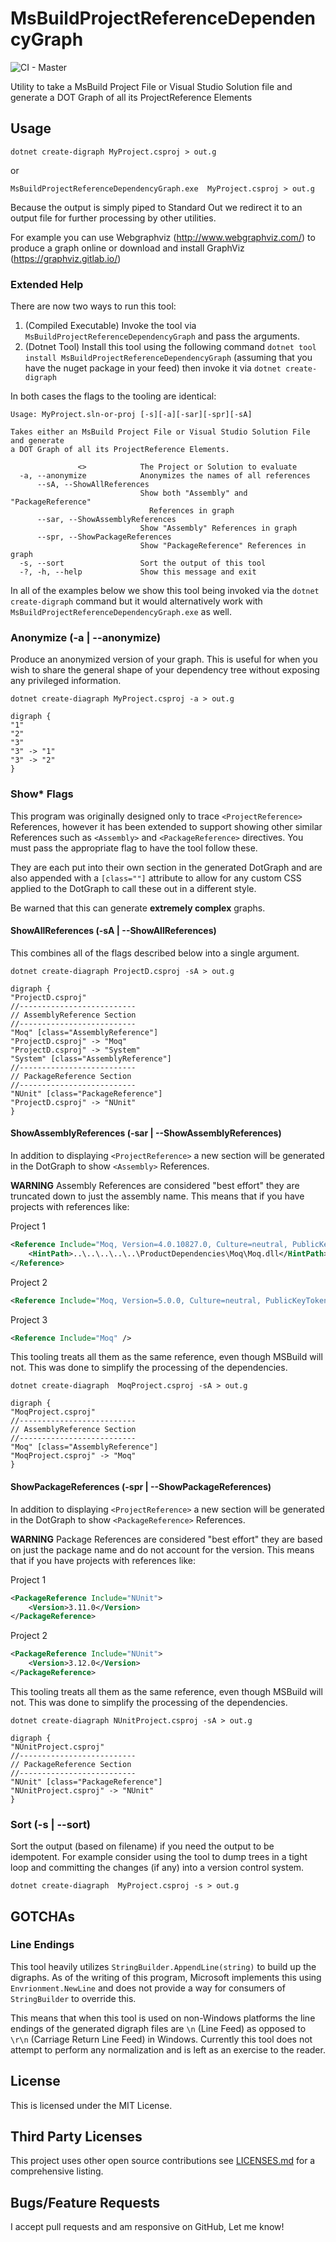 # MsBuildProjectReferenceDependencyGraph
![CI - Master](https://github.com/aolszowka/MsBuildProjectReferenceDependencyGraph/workflows/CI/badge.svg?branch=master)

Utility to take a MsBuild Project File or Visual Studio Solution file and generate a DOT Graph of all its ProjectReference Elements

## Usage
`dotnet create-digraph MyProject.csproj > out.g`

or

`MsBuildProjectReferenceDependencyGraph.exe  MyProject.csproj > out.g`

Because the output is simply piped to Standard Out we redirect it to an output file for further processing by other utilities.

For example you can use Webgraphviz (http://www.webgraphviz.com/) to produce a graph online or download and install GraphViz (https://graphviz.gitlab.io/)

### Extended Help
There are now two ways to run this tool:

1. (Compiled Executable) Invoke the tool via `MsBuildProjectReferenceDependencyGraph` and pass the arguments.
2. (Dotnet Tool) Install this tool using the following command `dotnet tool install MsBuildProjectReferenceDependencyGraph` (assuming that you have the nuget package in your feed) then invoke it via `dotnet create-digraph`

In both cases the flags to the tooling are identical:

```text
Usage: MyProject.sln-or-proj [-s][-a][-sar][-spr][-sA]

Takes either an MsBuild Project File or Visual Studio Solution File and generate
a DOT Graph of all its ProjectReference Elements.

               <>            The Project or Solution to evaluate
  -a, --anonymize            Anonymizes the names of all references
      --sA, --ShowAllReferences
                             Show both "Assembly" and "PackageReference"
                               References in graph
      --sar, --ShowAssemblyReferences
                             Show "Assembly" References in graph
      --spr, --ShowPackageReferences
                             Show "PackageReference" References in graph
  -s, --sort                 Sort the output of this tool
  -?, -h, --help             Show this message and exit
```

In all of the examples below we show this tool being invoked via the `dotnet create-digraph` command but it would alternatively work with `MsBuildProjectReferenceDependencyGraph.exe` as well.

### Anonymize (-a | --anonymize)
Produce an anonymized version of your graph. This is useful for when you wish to share the general shape of your dependency tree without exposing any privileged information.

`dotnet create-diagraph MyProject.csproj -a > out.g`

```text
digraph {
"1"
"2"
"3"
"3" -> "1"
"3" -> "2"
}
```

### Show* Flags
This program was originally designed only to trace `<ProjectReference>` References, however it has been extended to support showing other similar References such as `<Assembly>` and `<PackageReference>` directives. You must pass the appropriate flag to have the tool follow these.

They are each put into their own section in the generated DotGraph and are also appended with a `[class=""]` attribute to allow for any custom CSS applied to the DotGraph to call these out in a different style.

Be warned that this can generate __extremely complex__ graphs.

#### ShowAllReferences (-sA | --ShowAllReferences)
This combines all of the flags described below into a single argument.

`dotnet create-diagraph ProjectD.csproj -sA > out.g`

```text
digraph {
"ProjectD.csproj"
//--------------------------
// AssemblyReference Section
//--------------------------
"Moq" [class="AssemblyReference"]
"ProjectD.csproj" -> "Moq"
"ProjectD.csproj" -> "System"
"System" [class="AssemblyReference"]
//--------------------------
// PackageReference Section
//--------------------------
"NUnit" [class="PackageReference"]
"ProjectD.csproj" -> "NUnit"
}
```

#### ShowAssemblyReferences (-sar | --ShowAssemblyReferences)
In addition to displaying `<ProjectReference>` a new section will be generated in the DotGraph to show `<Assembly>` References.

__WARNING__ Assembly References are considered "best effort" they are truncated down to just the assembly name. This means that if you have projects with references like:

Project 1
```xml
<Reference Include="Moq, Version=4.0.10827.0, Culture=neutral, PublicKeyToken=69f491c39445e920, processorArchitecture=MSIL">
    <HintPath>..\..\..\..\..\ProductDependencies\Moq\Moq.dll</HintPath>
</Reference>
```

Project 2
```xml
<Reference Include="Moq, Version=5.0.0, Culture=neutral, PublicKeyToken=69f491c39445e920, processorArchitecture=MSIL" />
```

Project 3
```xml
<Reference Include="Moq" />
```

This tooling treats all them as the same reference, even though MSBuild will not. This was done to simplify the processing of the dependencies.

`dotnet create-diagraph  MoqProject.csproj -sA > out.g`

```text
digraph {
"MoqProject.csproj"
//--------------------------
// AssemblyReference Section
//--------------------------
"Moq" [class="AssemblyReference"]
"MoqProject.csproj" -> "Moq"
}
```

#### ShowPackageReferences (-spr | --ShowPackageReferences)
In addition to displaying `<ProjectReference>` a new section will be generated in the DotGraph to show `<PackageReference>` References.

__WARNING__ Package References are considered "best effort" they are based on just the package name and do not account for the version. This means that if you have projects with references like:

Project 1
```xml
<PackageReference Include="NUnit">
    <Version>3.11.0</Version>
</PackageReference>
```

Project 2
```xml
<PackageReference Include="NUnit">
    <Version>3.12.0</Version>
</PackageReference>
```

This tooling treats all them as the same reference, even though MSBuild will not. This was done to simplify the processing of the dependencies.

`dotnet create-diagraph NUnitProject.csproj -sA > out.g`

```text
digraph {
"NUnitProject.csproj"
//--------------------------
// PackageReference Section
//--------------------------
"NUnit" [class="PackageReference"]
"NUnitProject.csproj" -> "NUnit"
}
```

### Sort (-s | --sort)
Sort the output (based on filename) if you need the output to be idempotent. For example consider using the tool to dump trees in a tight loop and committing the changes (if any) into a version control system.

`dotnet create-diagraph  MyProject.csproj -s > out.g`

## GOTCHAs
### Line Endings
This tool heavily utilizes `StringBuilder.AppendLine(string)` to build up the digraphs. As of the writing of this program, Microsoft implements this using `Envrionment.NewLine` and does not provide a way for consumers of `StringBuilder` to override this.

This means that when this tool is used on non-Windows platforms the line endings of the generated digraph files are `\n` (Line Feed) as opposed to `\r\n` (Carriage Return Line Feed) in Windows. Currently this tool does not attempt to perform any normalization and is left as an exercise to the reader.

## License
This is licensed under the MIT License.

## Third Party Licenses
This project uses other open source contributions see [LICENSES.md](LICENSES.md) for a comprehensive listing.

## Bugs/Feature Requests
I accept pull requests and am responsive on GitHub, Let me know!
